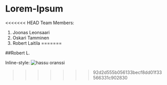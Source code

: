 # Lorem-Ipsum
<<<<<<< HEAD
Team Members:
1. Joonas Leonsaari
2. Oskari Tamminen
3. Robert Laitila
=======

##Robert L.

Inline-style:
![hassu oranssi](https://github.com/goebers/work-doodle/blob/master/oransi.png?raw=true)
>>>>>>> 92d2d555b056133becf8dd01f33566331c902830
